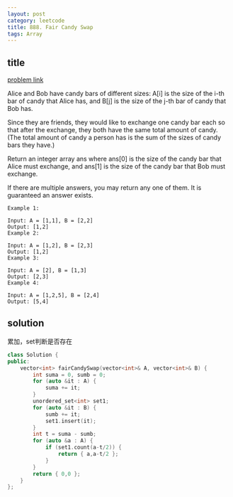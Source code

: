 ```yaml
---
layout: post
category: leetcode
title: 888. Fair Candy Swap
tags: Array
---
```


## title
[problem link](https://leetcode.com/problems/fair-candy-swap/description/)

Alice and Bob have candy bars of different sizes: A[i] is the size of the i-th bar of candy that Alice has, and B[j] is the size of the j-th bar of candy that Bob has.

Since they are friends, they would like to exchange one candy bar each so that after the exchange, they both have the same total amount of candy.  (The total amount of candy a person has is the sum of the sizes of candy bars they have.)

Return an integer array ans where ans[0] is the size of the candy bar that Alice must exchange, and ans[1] is the size of the candy bar that Bob must exchange.

If there are multiple answers, you may return any one of them.  It is guaranteed an answer exists.

	Example 1:
	
	Input: A = [1,1], B = [2,2]
	Output: [1,2]
	Example 2:
	
	Input: A = [1,2], B = [2,3]
	Output: [1,2]
	Example 3:
	
	Input: A = [2], B = [1,3]
	Output: [2,3]
	Example 4:
	
	Input: A = [1,2,5], B = [2,4]
	Output: [5,4]

## solution
累加，set判断是否存在


```c++
class Solution {
public:
	vector<int> fairCandySwap(vector<int>& A, vector<int>& B) {
		int suma = 0, sumb = 0;
		for (auto &it : A) {
			suma += it;
		}
		unordered_set<int> set1;
		for (auto &it : B) {
			sumb += it;
			set1.insert(it);
		}
		int t = suma - sumb;
		for (auto &a : A) {
			if (set1.count(a-t/2)) {
				return { a,a-t/2 };
			}
		}
		return { 0,0 };
	}
};

```